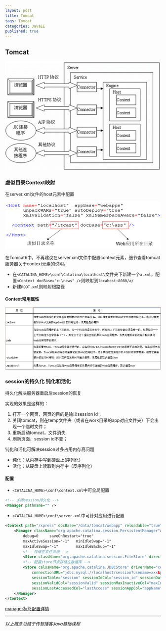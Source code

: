 ```yaml
---  
layout: post  
title: Tomcat  
tags: Tomcat  
categories: JavaEE  
published: true  
---  
```



## Tomcat

![体系结构](/static/img/Tomcat/体系结构.png "体系结构")

### 虚似目录Context映射

在server.xml文件的host元素中配置

![虚拟目录映射](/static/img/Tomcat/虚拟目录映射.png "虚拟目录映射")

在Tomcat6中，不再建议在server.xml文件中配置context元素，细节查看tomcat服务器关于context元素的说明。

* 在`<CATALINA_HOME>\conf\Catalina\localhost\`文件夹下新建一个`a.xml`，配置`<Context docBase="c:\news" />`则映射到`locahost:8080/a/`
* 新建`ROOT.xml`则映射根路径

#### Context常用属性

![Context常用属性](/static/img/Tomcat/context.png "Context常用属性")


### session的持久化 钝化和活化

持久化解决服务器重启后session的恢复

实现的效果是这样的：

1. 打开一个网页，网页的目的是输出session id；
2. 关闭tomcat，则在temp文件夹（或者在work目录的app对应文件夹）下会出现一个临时文件；
3. 重新启动tomcat，文件消失
4. 刷新页面，session id不变；

钝化和活化可解决session过多占用内存高问题

* 纯化：从内存中写到硬盘上(序列化)
* 活化：从硬盘上读取到内存中（反序列化）

#### 配置

* `<CATALINA_HOME>\conf\context.xml`中可全局配置

```xml
<!-- 关闭session持久化 -->
<Manager pathname="" />
```

* `<CATALINA_HOME>\conf\server.xml`中可针对应用进行配置

```xml
<Context path="/xpress" docBase="/data/tomcat/webapp" reloadable="true">  
    <Manager className="org.apache.catalina.session.PersistentManager">  
        debug=0     saveOnRestart="true"  
        maxActiveSession="-1"   minIdleSwap="-1"  
        maxIdleSwap="-1"        maxIdleBackup="-1"  
        <!-- 存储在文件系统 -->
        <Store className="org.apache.catalina.session.FileStore" directory="/data/tomcat/tomcatProject/temp"/>  
        <!-- 配置store节点存储在数据库 -->
        <Store calssName="org.apache.catalina.JDBCStore" driverName="com.mysql.jdbc.Driver"
			connectionURL="jdbc:mysql://localhost/session?usename=xxx&password=xxx"
			sessionTable="session" sessionIdCol="session_id" sessionDataCol="session_data"
			sessionValidCol="sessionValid" sessionMaxInactiveCol="maxInactive"
			sessionLastAccessedCol="lastAccess" sessionAppCol="appName" checkInterval="60" debug="99" />
    </Manager>  
</Context>  
```

[manager标签配置详情](http://tomcat.apache.org/tomcat-7.0-doc/config/manager.html)

----------

*以上概念总结于传智播客Java基础课程*